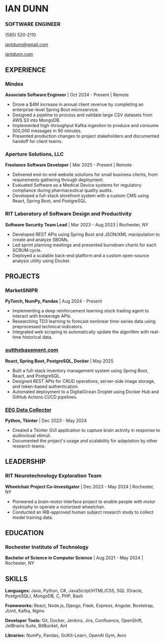 # IAN DUNN

### SOFTWARE ENGINEER

(585) 520-2110

iantdunn@gmail.com

[iantdunn.com](https://iantdunn.com)

## EXPERIENCE

### Mindex
**Associate Software Engineer** | Oct 2024 - Present | Remote

- Drove a $4M increase in annual client revenue by completing an enterprise-level Spring Boot microservice.
- Designed a pipeline to process and validate large CSV datasets from AWS S3 into MongoDB.
- Implemented high-throughput Kafka ingestion to produce and consume 500,000 messages in 90 minutes.
- Presented production changes to project stakeholders and documented handoff for client teams.

### Aperture Solutions, LLC
**Freelance Software Developer** | Mar 2025 - Present | Remote

- Delivered end-to-end website solutions for small business clients, from requirements gathering through deployment.
- Evaluated Software as a Medical Device systems for regulatory compliance during pharmaceutical quality audits.
- Developed a full-stack storefront system with a custom CMS using React, Spring Boot, and PostgreSQL.

### RIT Laboratory of Software Design and Productivity
**Software Security Team Lead** | Mar 2023 - Aug 2023 | Rochester, NY

- Developed REST APIs using Spring Boot and JSON/XML manipulation to create and analyze SBOMs.
- Led sprint planning meetings and presented burndown charts for each SCRUM cycle.
- Deployed a scalable back-end platform and a custom open-source analysis utility using Docker.

## PROJECTS

### MarketSNIPR
**PyTorch, NumPy, Pandas** | Aug 2024 - Present

- Implementing a deep reinforcement learning stock trading agent to interact with brokerage APIs.
- Researching TD3 learning to forecast nonlinear time-series data using preprocessed technical indicators.
- Integrated web scraping to automatically update the algorithm with real-time historical data.

### [outthebasement.com](https://outthebasement.com)
**React, Spring Boot, PostgreSQL, Docker** | May 2025

- Built a full-stack inventory management system using Spring Boot, React, and PostgreSQL.
- Designed REST APIs for CRUD operations, server-side image storage, and token-based authentication.
- Automated deployment to a DigitalOcean Droplet using Docker Hub and GitHub Actions CI/CD pipelines.

### [EEG Data Collector](https://github.com/Neurotechnology-Exploration-Team/DataCollector)
**Python, Tkinter** | Dec 2023 - May 2024

- Created a Tkinter GUI application to capture brain activity in response to audiovisual stimuli.
- Documented the project's usage and scalability for adaptation by other research teams.

## LEADERSHIP

### RIT Neurotechnology Exploration Team
**Wheelchair Project Co-Investigator** | Dec 2023 - May 2024 | Rochester, NY

- Pioneered a brain-motor interface project to enable people with motor dystrophy to operate a motorized wheelchair.
- Conducted an IRB-approved human subject research study to collect model training data.

## EDUCATION

### Rochester Institute of Technology
**Bachelor of Science in Computer Science** | Aug 2021 - May 2024 | Rochester, NY

## SKILLS

**Languages:** Java, Python, C\#, JavaScript/HTML/CSS, SQL (Oracle, PostgreSQL), MongoDB, C, PHP, Bash

**Frameworks:** React, Node.js, Django, Flask, Express, Angular, Bootstrap, JUnit, Kafka, Nginx

**Developer Tools:** Git, Docker, Jenkins, Jira, Confluence, OpenShift, JetBrains Suite, BitBucket, Ant

**Libraries:** NumPy, Pandas, SciKit-Learn, OpenAI Gym, Avro
